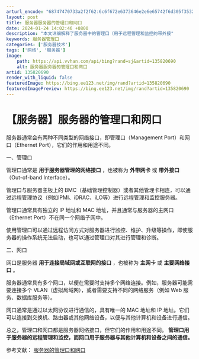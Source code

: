 ```yaml
---
arturl_encode: "68747470733a2f2f62:6c6f672e6373646e2e6e65742f6d305f35323032393130372f:61727469636c652f64657461696c732f313335383230363930"
layout: post
title: 服务器服务器的管理口和网口
date: 2024-01-24 14:02:46 +0800
description: "本文详细解释了服务器中的管理口（用于远程管理和监控的带外接"
keywords: 服务器管理口
categories: ['服务器技术']
tags: ['网络', '服务器']
image:
    path: https://api.vvhan.com/api/bing?rand=sj&artid=135820690
    alt: 服务器服务器的管理口和网口
artid: 135820690
render_with_liquid: false
featuredImage: https://bing.ee123.net/img/rand?artid=135820690
featuredImagePreview: https://bing.ee123.net/img/rand?artid=135820690
---
```


# 【服务器】服务器的管理口和网口

服务器通常会有两种不同类型的网络接口，即管理口（Management Port）和网口（Ethernet Port），它们的作用和用途不同。

一、管理口
  
管理口通常是
**用于服务器管理的网络接口**
，也被称为
**外带网卡**
或
**带外接口**
（Out-of-band Interface）。
  
管理口与服务器主板上的 BMC（基础管理控制器）或者其他管理卡相连，可以通过远程管理协议（例如IPMI、iDRAC、iLO等）进行远程管理和监控服务器。
  
管理口通常具有独立的 IP 地址和 MAC 地址，并且通常与服务器的主网口（Ethernet Port）不在同一个网络子网中。
  
使用管理口可以通过远程访问方式对服务器进行监控、维护、升级等操作，即使服务器的操作系统无法启动，也可以通过管理口对其进行管理和诊断。

二、网口
  
网口是服务器
**用于连接局域网或互联网的接口**
，也被称为
**主网卡**
或
**主要网络接口**
。
  
服务器通常具有多个网口，以便在需要时支持多个网络连接。例如，服务器可能需要连接多个 VLAN（虚拟局域网），或者需要支持不同的网络服务（例如 Web 服务、数据库服务等）。
  
网口通常是通过以太网协议进行通信的，具有唯一的 MAC 地址和 IP 地址。它们可以连接到交换机、路由器或其他网络设备，以便与其他计算机和设备进行通信。

总之，管理口和网口都是服务器网络接口，但它们的作用和用途不同。
**管理口用于服务器的远程管理和监控，而网口用于服务器与其他计算机和设备之间的通信。**

参考文献：
[服务器的管理口和网口](https://juejin.cn/s/%E6%9C%8D%E5%8A%A1%E5%99%A8%E7%9A%84%E7%AE%A1%E7%90%86%E5%8F%A3%E5%92%8C%E7%BD%91%E5%8F%A3)